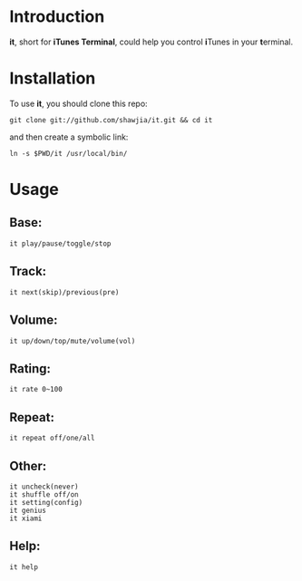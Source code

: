# Introduction

**it**, short for **iTunes Terminal**, could help you control **i**Tunes in your **t**erminal.

# Installation

To use **it**, you should clone this repo:

    git clone git://github.com/shawjia/it.git && cd it

and then create a symbolic link:

    ln -s $PWD/it /usr/local/bin/

# Usage

## Base:

    it play/pause/toggle/stop

## Track:

    it next(skip)/previous(pre)

## Volume:

    it up/down/top/mute/volume(vol)

## Rating:

    it rate 0~100

## Repeat:

    it repeat off/one/all

## Other:

    it uncheck(never)
    it shuffle off/on
    it setting(config)
    it genius
    it xiami

## Help:

    it help
